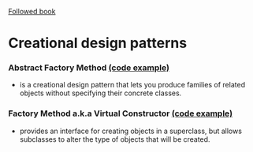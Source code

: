 [Followed book](https://refactoring.guru/design-patterns)
# Creational design patterns
### Abstract Factory Method [(code example)](./abstract_factory.rb)
- is a creational design pattern that lets you produce families of related objects without specifying their concrete classes.
### Factory Method a.k.a Virtual Constructor [(code example)](./factory.rb)
- provides an interface for creating objects in a superclass, but allows subclasses to alter the type of objects that will be created.
